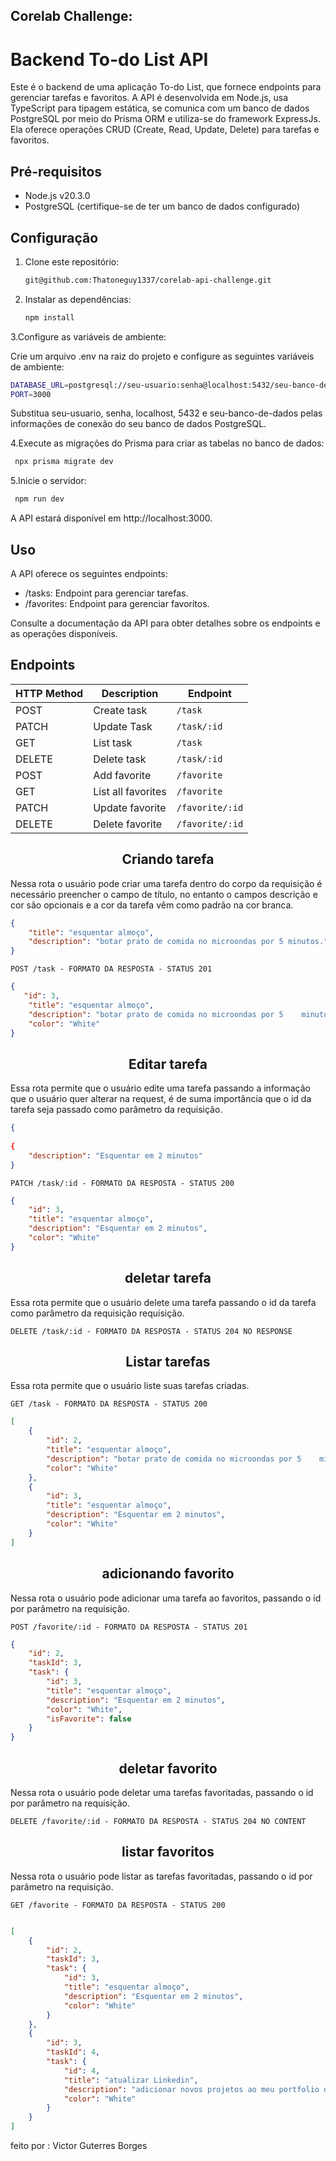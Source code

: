 ## Corelab Challenge:

# Backend To-do List API

<p>Este é o backend de uma aplicação To-do List, que fornece endpoints para gerenciar tarefas e favoritos. A API é desenvolvida em Node.js, usa TypeScript para tipagem estática, se comunica com um banco de dados PostgreSQL por meio do Prisma ORM e utiliza-se do framework ExpressJs. Ela oferece operações CRUD (Create, Read, Update, Delete) para tarefas e favoritos.</p>

## Pré-requisitos

- Node.js v20.3.0
- PostgreSQL (certifique-se de ter um banco de dados configurado)

## Configuração

1. Clone este repositório:

   ```bash
   git@github.com:Thatoneguy1337/corelab-api-challenge.git
   ```
2. Instalar as dependências:

   ```bash
   npm install
   ```

3.Configure as variáveis de ambiente:
  
  <p>Crie um arquivo .env na raiz do projeto e configure as seguintes variáveis de ambiente:</p>
   
   ```bash
   DATABASE_URL=postgresql://seu-usuario:senha@localhost:5432/seu-banco-de-dados
   PORT=3000
   ```
  <p>Substitua seu-usuario, senha, localhost, 5432 e seu-banco-de-dados pelas informações de conexão do seu banco de dados PostgreSQL.</p>

 4.Execute as migrações do Prisma para criar as tabelas no banco de dados:
  
  ```bash
   npx prisma migrate dev
   ```
 5.Inicie o servidor:

   ```bash
    npm run dev 
   ```

A API estará disponível em http://localhost:3000.

## Uso
A API oferece os seguintes endpoints:

<ul>
<li>/tasks: Endpoint para gerenciar tarefas.</li>
<li>/favorites: Endpoint para gerenciar favoritos.</li>
</ul>

Consulte a documentação da API para obter detalhes sobre os endpoints e as operações disponíveis.
 
   
## **Endpoints**

| HTTP Method | Description            | Endpoint                      | 
| ----------- | ---------------------- | ----------------------------- | 
| POST        | Create task            | `/task`                       | 
| PATCH       | Update Task            | `/task/:id`                   | 
| GET         | List task              | `/task`                       |  
| DELETE      | Delete task            | `/task/:id`                   | 
| POST        | Add favorite           | `/favorite`                   | 
| GET         | List all favorites     | `/favorite`                   |  
| PATCH       | Update favorite        | `/favorite/:id`               | 
| DELETE      | Delete favorite        | `/favorite/:id`               | 


<h2 align ='center'> Criando tarefa </h2>
 
 Nessa rota o usuário pode criar uma tarefa dentro do corpo da requisição é necessário preencher o campo de título, no entanto o campos descrição e cor são opcionais
 e a cor da tarefa vêm como padrão na cor branca.

```json
{
	"title": "esquentar almoço",
	"description": "botar prato de comida no microondas por 5 minutos."
}
```

`POST /task - FORMATO DA RESPOSTA - STATUS 201`

```json
{
   "id": 3,
	"title": "esquentar almoço",
	"description": "botar prato de comida no microondas por 5    minutos.",
	"color": "White"
}
```
<h2 align ='center'> Editar tarefa </h2>
 
 Essa rota permite que o usuário edite uma tarefa passando a informação que o usuário quer alterar na request, é de suma importância que o id da tarefa seja passado como parâmetro da requisição.

```json
{
	
{
	"description": "Esquentar em 2 minutos"
}
```

`PATCH /task/:id - FORMATO DA RESPOSTA - STATUS 200`

```json
{
	"id": 3,
	"title": "esquentar almoço",
	"description": "Esquentar em 2 minutos",
	"color": "White"
}
```
<h2 align ='center'> deletar tarefa </h2>
 
 Essa rota permite que o usuário delete uma tarefa passando o id da tarefa como parâmetro da requisição requisição.



`DELETE /task/:id - FORMATO DA RESPOSTA - STATUS 204 NO RESPONSE`


<h2 align ='center'> Listar tarefas </h2>
 
Essa rota permite que o usuário liste suas tarefas criadas.

`GET /task - FORMATO DA RESPOSTA - STATUS 200`
 
```json
[
	{
		"id": 2,
		"title": "esquentar almoço",
		"description": "botar prato de comida no microondas por 5    minutos.",
		"color": "White"
	},
	{
		"id": 3,
		"title": "esquentar almoço",
		"description": "Esquentar em 2 minutos",
		"color": "White"
	}
]
```
<h2 align ='center'> adicionando favorito </h2>
 
 Nessa rota o usuário pode adicionar uma tarefa ao favoritos, passando o id por parâmetro na requisição.


`POST /favorite/:id - FORMATO DA RESPOSTA - STATUS 201`

```json
{
	"id": 2,
	"taskId": 3,
	"task": {
		"id": 3,
		"title": "esquentar almoço",
		"description": "Esquentar em 2 minutos",
		"color": "White",
		"isFavorite": false
	}
}
```
<h2 align ='center'> deletar favorito </h2>
 
 Nessa rota o usuário pode deletar uma tarefas favoritadas, passando o id por parâmetro na requisição.


`DELETE /favorite/:id - FORMATO DA RESPOSTA - STATUS 204 NO CONTENT`


<h2 align ='center'> listar favoritos </h2>
 
 Nessa rota o usuário pode listar as tarefas favoritadas, passando o id por parâmetro na requisição.


`GET /favorite - FORMATO DA RESPOSTA - STATUS 200`

```json

[
	{
		"id": 2,
		"taskId": 3,
		"task": {
			"id": 3,
			"title": "esquentar almoço",
			"description": "Esquentar em 2 minutos",
			"color": "White"
		}
	},
	{
		"id": 3,
		"taskId": 4,
		"task": {
			"id": 4,
			"title": "atualizar Linkedin",
			"description": "adicionar novos projetos ao meu portfolio do Linkedin",
			"color": "White"
		}
	}
]

```

<span> feito por : Victor Guterres Borges </span>



